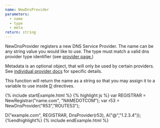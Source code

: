 ```yaml
---
name: NewDnsProvider
parameters:
  - name
  - type
  - meta
return: string
---
```


NewDnsProvider registers a new DNS Service Provider. The name can be any string value you would like to use.
The type must match a valid dns provider type identifier (see [provider page.]({{site.github.url}}/provider-list))

Metadata is an optional object, that will only be used by certain providers. See [individual provider docs]({{site.github.url}}/provider-list) for specific details.

This function will return the name as a string so that you may assign it to a variable to use inside [D](#D) directives.

{% include startExample.html %}
{% highlight js %}
var REGISTRAR = NewRegistrar("name.com", "NAMEDOTCOM");
var r53 = NewDnsProvider("R53","ROUTE53");

D("example.com", REGISTRAR, DnsProvider(r53), A("@","1.2.3.4"));
{%endhighlight%}
{% include endExample.html %}
